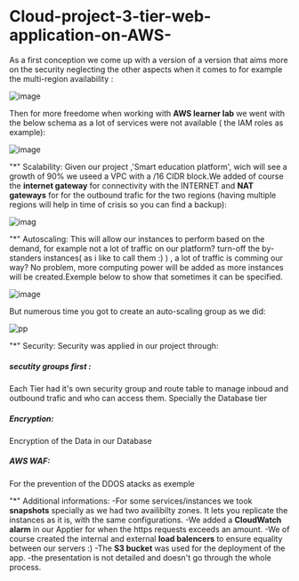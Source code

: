 # Cloud-project-3-tier-web-application-on-AWS-

As a first conception we come up with a version of a version that aims more on the security neglecting the other aspects when it comes to for example the multi-region availability :


![image](https://github.com/GuiguiSalma/Cloud-project-3-tier-web-application-on-AWS-/assets/132245605/ba0a25aa-8e09-4940-96bc-43696d798c2d)

Then for more freedome when working with **AWS learner lab** we went with the below schema as a lot of services were not available ( the IAM roles as example):


![image](https://github.com/GuiguiSalma/Cloud-project-3-tier-web-application-on-AWS-/assets/132245605/7cac019a-6d33-4cba-8eea-d91957072d31)

"*" Scalability:
Given our project ,'Smart education platform', wich will see a growth of 90%  we useed a VPC with a  /16 CIDR block.We added of course the **internet gateway** for connectivity with the INTERNET and **NAT gateways** for for the outbound trafic for the two regions (having multiple regions will help in time of crisis so you can find a backup):

![imag](https://myoctocat.com/assets/images/base-octocat.svg](https://github.com/GuiguiSalma/Cloud-project-3-tier-web-application-on-AWS-/assets/132245605/b3d94d79-bdcb-46d7-8ad6-df0b6d64cfd))


"*" Autoscaling:
This will allow our instances to perform based on the demand, for example not a lot of traffic on our platform? turn-off the by-standers instances( as i like to call them :) ) , a lot of traffic is comming our way? No problem, more computing power will be added as more instances will be created.Exemple below to show that sometimes it can be specified.

![image](https://github.com/GuiguiSalma/Cloud-project-3-tier-web-application-on-AWS-/assets/132245605/7ff41d70-438c-4c0d-b110-80367d092342)

But numerous time you got to create an auto-scaling group as we did:

![pp](https://github.com/GuiguiSalma/Cloud-project-3-tier-web-application-on-AWS-/assets/132245605/a0eb2ee0-56fb-4b6e-b2fd-425d98b514b3)

"*" Security:
Security was applied in our project  through:
##### secutity groups first :
  Each Tier had it's own security group and route table to manage inboud and outbound trafic and who can access them. Specially the Database tier
##### Encryption:
  Encryption of the Data in our Database
##### AWS WAF:
  For the prevention of the DDOS atacks as exemple

"*" Additional informations:
-For some services/instances we took **snapshots** specially as we had two availibilty zones. It lets you replicate the instances as it is, with the same configurations.
-We added a **CloudWatch alarm** in our Apptier for when the https requests exceeds an amount.
-We of course created the internal and external **load balencers** to ensure equality between our servers :)
-The **S3 bucket** was used for the deployment of the app.
-the presentation is not detailed and doesn't go through the whole process.

